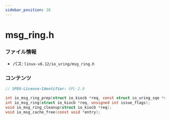 ```yaml
---
sidebar_position: 28
---
```

# msg_ring.h

### ファイル情報

- パス: `linux-v6.12/io_uring/msg_ring.h`

### コンテンツ

```h
// SPDX-License-Identifier: GPL-2.0

int io_msg_ring_prep(struct io_kiocb *req, const struct io_uring_sqe *sqe);
int io_msg_ring(struct io_kiocb *req, unsigned int issue_flags);
void io_msg_ring_cleanup(struct io_kiocb *req);
void io_msg_cache_free(const void *entry);

```
